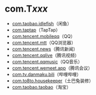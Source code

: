 # com.T*xxx*

- [com.taobao.idlefish](./com.taobao.idlefish/readme.md)（闲鱼）
- [com.taptap](./com.taptap/readme.md)（TapTap）
- [com.tencent.mobileqq](./com.tencent.mobileqq/readme.md)（QQ）
- [com.tencent.mtt](./com.tencent.mtt/readme.md)（QQ浏览器）
- [com.tencent.news](./com.tencent.news/readme.md)（腾讯新闻）
- [com.tencent.qqlive](./com.tencent.qqlive/readme.md)（腾讯视频）
- [com.tencent.qqmusic](./com.tencent.qqmusic/readme.md)（QQ音乐）
- [com.tencent.wemeet.app](./com.tencent.wemeet.app/readme.md)（腾讯会议）
- [com.tv.danmaku.bili](./com.tv.danmaku.bili/readme.md)（哔哩哔哩）
- [com.to8to.housekeeper](./com.to8to.housekeeper/readme.md)（土巴兔装修）
- [com.taobao.taobao](./com.taobao.taobao/readme.md)（淘宝）